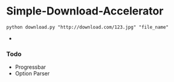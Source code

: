 # Simple-Download-Accelerator

    python download.py "http://download.com/123.jpg" "file_name"
-
   
### Todo
- Progressbar
- Option Parser
